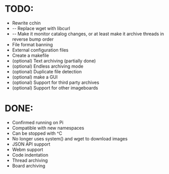 TODO:
=====
* Rewrite cchin
* -- Replace wget with libcurl
* -- Make it monitor catalog changes, or at least make it archive threads in reverse bump order
* File format banning
* External configuration files
* Create a makefile
* (optional) Text archiving (partially done)
* (optional) Endless archiving mode
* (optional) Duplicate file detection
* (optional) make a GUI
* (optional) Support for third party archives
* (optional) Support for other imageboards


DONE:
=====
* Confirmed running on Pi
* Compatible with new namespaces
* Can be stopped with ^C
* No longer uses system() and wget to download images
* JSON API support 
* Webm support
* Code indentation
* Thread archiving
* Board archiving
